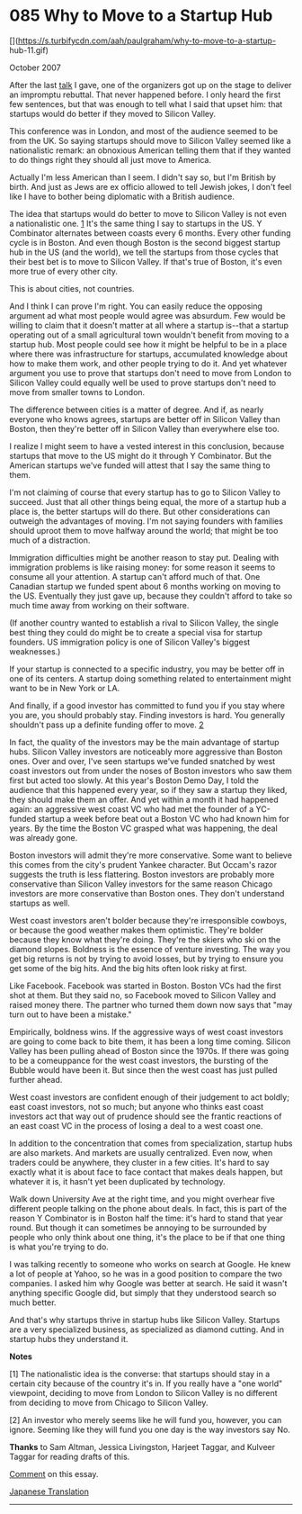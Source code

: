 # 085 Why to Move to a Startup Hub

[](https://s.turbifycdn.com/aah/paulgraham/why-to-move-to-a-startup- hub-11.gif)   
  
 
  
 
  
 October 2007   
  
 After the last [talk](webstartups.html) I gave, one of the organizers got up on the stage to deliver an impromptu rebuttal. That never happened before. I only heard the first few sentences, but that was enough to tell what I said that upset him: that startups would do better if they moved to Silicon Valley.   
  
 This conference was in London, and most of the audience seemed to be from the UK. So saying startups should move to Silicon Valley seemed like a nationalistic remark: an obnoxious American telling them that if they wanted to do things right they should all just move to America.   
  
 Actually I'm less American than I seem. I didn't say so, but I'm British by birth. And just as Jews are ex officio allowed to tell Jewish jokes, I don't feel like I have to bother being diplomatic with a British audience.   
  
 The idea that startups would do better to move to Silicon Valley is not even a nationalistic one. [1](#why_to_move_to_a_startup_hub_note1) It's the same thing I say to startups in the US. Y Combinator alternates between coasts every 6 months. Every other funding cycle is in Boston. And even though Boston is the second biggest startup hub in the US (and the world), we tell the startups from those cycles that their best bet is to move to Silicon Valley. If that's true of Boston, it's even more true of every other city.   
  
 This is about cities, not countries.   
  
 And I think I can prove I'm right. You can easily reduce the opposing argument ad what most people would agree was absurdum. Few would be willing to claim that it doesn't matter at all where a startup is--that a startup operating out of a small agricultural town wouldn't benefit from moving to a startup hub. Most people could see how it might be helpful to be in a place where there was infrastructure for startups, accumulated knowledge about how to make them work, and other people trying to do it. And yet whatever argument you use to prove that startups don't need to move from London to Silicon Valley could equally well be used to prove startups don't need to move from smaller towns to London.   
  
 The difference between cities is a matter of degree. And if, as nearly everyone who knows agrees, startups are better off in Silicon Valley than Boston, then they're better off in Silicon Valley than everywhere else too.   
  
 I realize I might seem to have a vested interest in this conclusion, because startups that move to the US might do it through Y Combinator. But the American startups we've funded will attest that I say the same thing to them.   
  
 I'm not claiming of course that every startup has to go to Silicon Valley to succeed. Just that all other things being equal, the more of a startup hub a place is, the better startups will do there. But other considerations can outweigh the advantages of moving. I'm not saying founders with families should uproot them to move halfway around the world; that might be too much of a distraction.   
  
 Immigration difficulties might be another reason to stay put. Dealing with immigration problems is like raising money: for some reason it seems to consume all your attention. A startup can't afford much of that. One Canadian startup we funded spent about 6 months working on moving to the US. Eventually they just gave up, because they couldn't afford to take so much time away from working on their software.   
  
 (If another country wanted to establish a rival to Silicon Valley, the single best thing they could do might be to create a special visa for startup founders. US immigration policy is one of Silicon Valley's biggest weaknesses.)   
  
 If your startup is connected to a specific industry, you may be better off in one of its centers. A startup doing something related to entertainment might want to be in New York or LA.   
  
 And finally, if a good investor has committed to fund you if you stay where you are, you should probably stay. Finding investors is hard. You generally shouldn't pass up a definite funding offer to move. [2](#why_to_move_to_a_startup_hub_note2)   
  
 In fact, the quality of the investors may be the main advantage of startup hubs. Silicon Valley investors are noticeably more aggressive than Boston ones. Over and over, I've seen startups we've funded snatched by west coast investors out from under the noses of Boston investors who saw them first but acted too slowly. At this year's Boston Demo Day, I told the audience that this happened every year, so if they saw a startup they liked, they should make them an offer. And yet within a month it had happened again: an aggressive west coast VC who had met the founder of a YC-funded startup a week before beat out a Boston VC who had known him for years. By the time the Boston VC grasped what was happening, the deal was already gone.   
  
 Boston investors will admit they're more conservative. Some want to believe this comes from the city's prudent Yankee character. But Occam's razor suggests the truth is less flattering. Boston investors are probably more conservative than Silicon Valley investors for the same reason Chicago investors are more conservative than Boston ones. They don't understand startups as well.   
  
 West coast investors aren't bolder because they're irresponsible cowboys, or because the good weather makes them optimistic. They're bolder because they know what they're doing. They're the skiers who ski on the diamond slopes. Boldness is the essence of venture investing. The way you get big returns is not by trying to avoid losses, but by trying to ensure you get some of the big hits. And the big hits often look risky at first.   
  
 Like Facebook. Facebook was started in Boston. Boston VCs had the first shot at them. But they said no, so Facebook moved to Silicon Valley and raised money there. The partner who turned them down now says that "may turn out to have been a mistake."   
  
 Empirically, boldness wins. If the aggressive ways of west coast investors are going to come back to bite them, it has been a long time coming. Silicon Valley has been pulling ahead of Boston since the 1970s. If there was going to be a comeuppance for the west coast investors, the bursting of the Bubble would have been it. But since then the west coast has just pulled further ahead.   
  
 West coast investors are confident enough of their judgement to act boldly; east coast investors, not so much; but anyone who thinks east coast investors act that way out of prudence should see the frantic reactions of an east coast VC in the process of losing a deal to a west coast one.   
  
 In addition to the concentration that comes from specialization, startup hubs are also markets. And markets are usually centralized. Even now, when traders could be anywhere, they cluster in a few cities. It's hard to say exactly what it is about face to face contact that makes deals happen, but whatever it is, it hasn't yet been duplicated by technology.   
  
 Walk down University Ave at the right time, and you might overhear five different people talking on the phone about deals. In fact, this is part of the reason Y Combinator is in Boston half the time: it's hard to stand that year round. But though it can sometimes be annoying to be surrounded by people who only think about one thing, it's the place to be if that one thing is what you're trying to do.   
  
 I was talking recently to someone who works on search at Google. He knew a lot of people at Yahoo, so he was in a good position to compare the two companies. I asked him why Google was better at search. He said it wasn't anything specific Google did, but simply that they understood search so much better.   
  
 And that's why startups thrive in startup hubs like Silicon Valley. Startups are a very specialized business, as specialized as diamond cutting. And in startup hubs they understand it.   
  
 
  
 
  
 
  
 
  
 
  
 
  
 **Notes**   
  
 <a name=why_to_move_to_a_startup_hub_note1>[1]</a> The nationalistic idea is the converse: that startups should stay in a certain city because of the country it's in. If you really have a "one world" viewpoint, deciding to move from London to Silicon Valley is no different from deciding to move from Chicago to Silicon Valley.   
  
 <a name=why_to_move_to_a_startup_hub_note2>[2]</a> An investor who merely seems like he will fund you, however, you can ignore. Seeming like they will fund you one day is the way investors say No.   
  
  **Thanks** to Sam Altman, Jessica Livingston, Harjeet Taggar, and Kulveer Taggar for reading drafts of this.   
  
 [Comment](http://news.ycombinator.com/item?id=65815) on this essay.   
  
 
  
 
  
 
  
 
  
 [Japanese Translation](http://www.aoky.net/articles/paul_graham/startuphubs.htm)   
  
 
  
 
  
 
  
 
  
 

 
* * *
 

 

